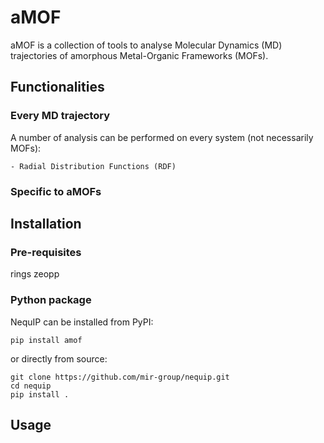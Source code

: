 # aMOF

aMOF is a collection of tools to analyse Molecular Dynamics (MD) trajectories of amorphous Metal-Organic Frameworks (MOFs).

## Functionalities

### Every MD trajectory

A number of analysis can be performed on every system (not necessarily MOFs):

    - Radial Distribution Functions (RDF)


### Specific to aMOFs



## Installation

### Pre-requisites

rings
zeopp

### Python package
NequIP can be installed from PyPI:
```
pip install amof
```
or directly from source:
```
git clone https://github.com/mir-group/nequip.git
cd nequip
pip install . 
```

## Usage

